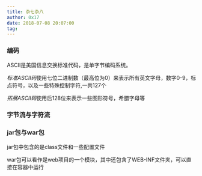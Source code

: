 ```yaml
---
title: 杂七杂八
author: 0x17
date: 2018-07-08 20:07:00
tag:
---
```


### 编码

ASCII是美国信息交换标准代码，是单字节编码系统。

*标准ASCII码*使用七位二进制数（最高位为0）来表示所有英文字母，数字0-9，标点符号，以及一些特殊控制字符,一共127个

*拓展ASCII码*使用后128位来表示一些图形符号，希腊字母等

### 字节流与字符流

### jar包与war包

jar包中包含的是class文件和一些配置文件

war包可以看作是web项目的一个模块，其中还包含了WEB-INF文件夹，可以直接在容器中运行